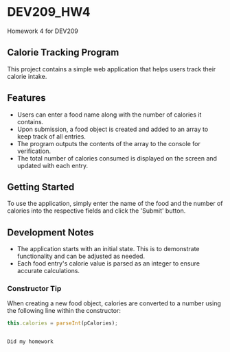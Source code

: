 # DEV209_HW4

Homework 4 for DEV209

## Calorie Tracking Program

This project contains a simple web application that helps users track their calorie intake.

## Features

- Users can enter a food name along with the number of calories it contains.
- Upon submission, a food object is created and added to an array to keep track of all entries.
- The program outputs the contents of the array to the console for verification.
- The total number of calories consumed is displayed on the screen and updated with each entry.

## Getting Started

To use the application, simply enter the name of the food and the number of calories into the respective fields and click the 'Submit' button.

## Development Notes

- The application starts with an initial state. This is to demonstrate functionality and can be adjusted as needed.
- Each food entry's calorie value is parsed as an integer to ensure accurate calculations.

### Constructor Tip

When creating a new food object, calories are converted to a number using the following line within the constructor:

```javascript
this.calories = parseInt(pCalories);


Did my homework
